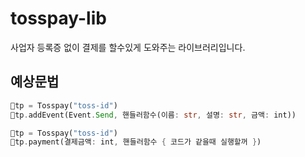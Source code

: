 # tosspay-lib
사업자 등록증 없이 결제를 할수있게 도와주는 라이브러리입니다.

## 예상문법
```rs
tp = Tosspay("toss-id")
tp.addEvent(Event.Send, 핸들러함수(이름: str, 설명: str, 금액: int))

tp = Tosspay("toss-id")
tp.payment(결제금액: int, 핸들러함수 { 코드가 같을때 실행할꺼 })
```
